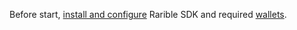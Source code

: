Before start, [install and configure](install-sdk.md) Rarible SDK and required [wallets](wallets.md).